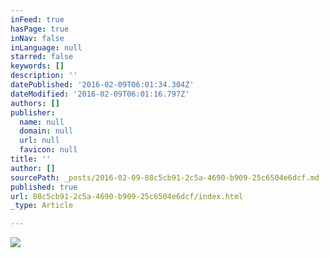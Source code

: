 ```yaml
---
inFeed: true
hasPage: true
inNav: false
inLanguage: null
starred: false
keywords: []
description: ''
datePublished: '2016-02-09T06:01:34.304Z'
dateModified: '2016-02-09T06:01:16.797Z'
authors: []
publisher:
  name: null
  domain: null
  url: null
  favicon: null
title: ''
author: []
sourcePath: _posts/2016-02-09-88c5cb91-2c5a-4690-b909-25c6504e6dcf.md
published: true
url: 88c5cb91-2c5a-4690-b909-25c6504e6dcf/index.html
_type: Article

---
```

![](https://the-grid-user-content.s3-us-west-2.amazonaws.com/7b6509d7-73ba-4e8f-8408-1070d6e5193d.jpg)